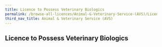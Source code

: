 ```yaml
---
title: Licence to Possess Veterinary Biologics
permalink: /browse-all-licences/Animal-&-Veterinary-Service-(AVS)/Licence-to-Possess-Veterinary-Biologics
third_nav_title: Animal & Veterinary Service (AVS)
---
```

## Licence to Possess Veterinary Biologics
